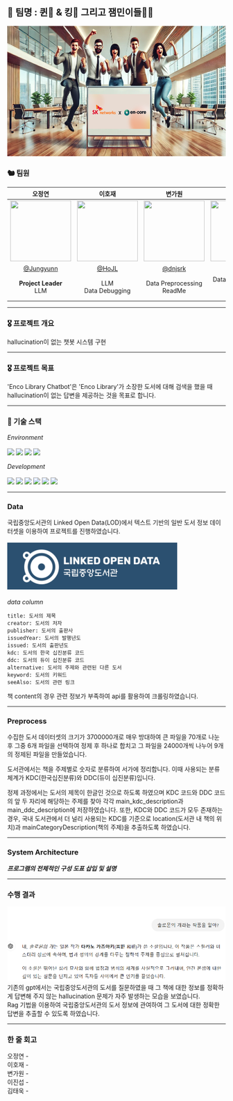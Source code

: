 ## 👑 팀명 : 퀸🫅 & 킹🤴 그리고 잼민이들🤦‍♂️<br>
<p align="center"><img src="./img/sk.png" width="900" height="300"/></p>

 
### 🐿️ 팀원

|오정연|이호재|변가원|이진섭|김태욱|
|:---:|:---:|:---:|:---:|:---:|
|<img src="https://github.com/user-attachments/assets/d920daaf-3baa-441d-ab1c-babb240b307b" width="140" height="140">|<img src="https://github.com/user-attachments/assets/23848016-2562-40b7-82ad-69c0edc6c8cb" width="140" height="140"> |<img src="https://github.com/user-attachments/assets/a2497f47-8214-43c4-81f3-ed3ee637bbf5" width="140" height="140"> | <img src="https://github.com/user-attachments/assets/90d30dde-dfe5-4929-938f-2941dec79d65" width="140" height="140"> | <img src="https://github.com/user-attachments/assets/60a82e31-52ef-4de3-8d52-a50037491b56" width="140" height="140"> |
|[@Jungyunn](https://github.com/Jungyunn)|[@HoJL](https://github.com/HoJL)|[@dnjsrk](https://github.com/dnjsrk)|[@jururuj](https://github.com/jururuj)|[@Taeuk-Dog](https://github.com/Taeuk-Dog)|
|**Project Leader**<br/>LLM|LLM<br>Data Debugging|Data Preprocessing<br>ReadMe|Data Preprocessing<br>Streamlit<br>ReadMe|Streamlit<br> 화면구현<br>ReadMe 작성|


</div>

<hr>

### 🎖️ 프로젝트 개요
hallucination이 없는 챗봇 시스템 구현 

<hr>

### 🎖️ 프로젝트 목표


'Enco Library Chatbot'은 'Enco Library'가 소장한 도서에 대해 검색을 했을 때 hallucination이 없는 답변을 제공하는 것을 목표로 합니다.


<hr>

### 🔨 기술 스택
<div>

_Environment_
<br><br>
<img src="https://img.shields.io/badge/Python-3776AB?style=for-the-badge&logo=Python&logoColor=white">
<img src="https://img.shields.io/badge/Visual Studio Code-007ACC?style=for-the-badge&logo=Visual Studio Code&logoColor=white"/>
<img src="https://img.shields.io/badge/git-F05032?style=for-the-badge&logo=git&logoColor=white"/>
<img src="https://img.shields.io/badge/github-181717?style=for-the-badge&logo=github&logoColor=white"/>

_Development_
<br><br>
<img src="https://img.shields.io/badge/Streamlit-FF4B4B?style=for-the-badge&logo=Streamlit&logoColor=white">
<img src="https://img.shields.io/badge/langchain-1C3C3C?style=for-the-badge&logo=langchain&logoColor=white">
<img src="https://img.shields.io/badge/scikitlearn-F7931E?style=for-the-badge&logo=scikitlearn&logoColor=white">
<img src="https://img.shields.io/badge/numpy-013243?style=for-the-badge&logo=numpy&logoColor=white">
<img src="https://img.shields.io/badge/pandas-150458?style=for-the-badge&logo=pandas&logoColor=white">
<img src="https://img.shields.io/badge/json-000000?style=for-the-badge&logo=json&logoColor=white">




<hr> 

### Data

국립중앙도서관의 Linked Open Data(LOD)에서 텍스트 기반의 일반 도서 정보 데이터셋을 이용하여 프로젝트를 진행하였습니다.
<br>
<br>
<img src='./img/lod.png'>
<br>
<br>
_data column_ 

```
title: 도서의 제목
creator: 도서의 저자
publisher: 도서의 출판사
issuedYear: 도서의 발행년도
issued: 도서의 출판년도
kdc: 도서의 한국 십진분류 코드
ddc: 도서의 듀이 십진분류 코드
alternative: 도서의 주제와 관련된 다른 도서
keyword: 도서의 키워드
seeAlso: 도서의 관련 링크
```

책 content의 경우 관련 정보가 부족하여 api를 활용하여 크롤링하였습니다.<br>
<hr>


### Preprocess

수집한 도서 데이터셋의 크기가 3700000개로 매우 방대하여 큰 파일을 70개로 나눈 후 그중 6개 파일을 선택하여 정제 후 하나로 합치고 그 파일을 24000개씩 나누어 9개의 정제된 파일을 만들었습니다.<br>

도서관에서는 책을 주제별로 숫자로 분류하여 서가에 정리합니다. 이때 사용되는 분류 체계가 KDC(한국십진분류)와 DDC(듀이 십진분류)입니다. <br>

정제 과정에서는 도서의 제목이 한글인 것으로 하도록 하였으며 KDC 코드와 DDC 코드의 앞 두 자리에 해당하는 주제를 찾아 각각 main_kdc_description과 main_ddc_description에 저장하였습니다. 또한, KDC와 DDC 코드가 모두 존재하는 경우, 국내 도서관에서 더 널리 사용되는 KDC를 기준으로 location(도서관 내 책의 위치)과 mainCategoryDescription(책의 주제)을 추출하도록 하였습니다.


<hr>

### System Architecture

***프로그램의 전체적인 구성 도표 삽입 및 설명***

<hr>

### 수행 결과

<img src='./img/hallu1.png'><br>
기존의 gpt에서는 국립중앙도서관의 도서를 질문하였을 때 그 책에 대한 정보를 정확하게 답변해 주지 않는 hallucination 문제가 자주 발생하는 모습을 보였습니다. <br> Rag 기법을 이용하여 국립중앙도서관의 도서 정보에 관여하여 그 도서에 대한 정확한 답변을 추출할 수 있도록 하였습니다.

<hr>

### 한 줄 회고

오정연 - 
<br>
이호재 - 
<br>
변가원 - 
<br>
이진섭 - 
<br>
김태욱 - 